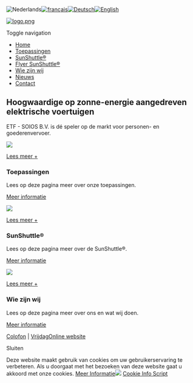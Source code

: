 ![Nederlands](https://soios.nl/images/MultiLanguage/flags/nl.png)[![français](https://soios.nl/images/MultiLanguage/flags/fr.png)](https://soios.nl/fr/)[![Deutsch](https://soios.nl/images/MultiLanguage/flags/de.png)](https://soios.nl/du/)[![English](https://soios.nl/images/MultiLanguage/flags/gb.png)](https://soios.nl/eng/)

[![logo.png](https://soios.nl/media/1001/etf_soios_logo_rgb_hr.jpg?center=0.52,0.5083333333333333&mode=crop&width=140&rnd=132381989960000000)](https://soios.nl/)

Toggle navigation

- [Home](https://soios.nl/)
- [Toepassingen](https://soios.nl/toepassingen/)
- [SunShuttle®](https://soios.nl/sunshuttle/)
- [Flyer SunShuttle®](https://soios.nl/flyer-sunshuttle/)
- [Wie zijn wij](https://soios.nl/wie-zijn-wij/)
- [Nieuws](https://soios.nl/nieuws/)
- [Contact](https://soios.nl/contact/)

## Hoogwaardige op zonne-energie aangedreven elektrische voertuigen

ETF - SOIOS B.V. is dé speler op de markt voor personen- en goederenvervoer.

![](https://soios.nl/media/1030/muenster-4-kopie.jpeg?width=2240&height=1493&mode=crop&&format=jpg)

[Lees meer +](https://soios.nl/toepassingen/)

### Toepassingen

Lees op deze pagina meer over onze toepassingen.

[Meer informatie](https://soios.nl/toepassingen/)

![](https://soios.nl/media/1031/puyenbroeck-3.jpeg?width=2240&height=1493&mode=crop&&format=jpg)

[Lees meer +](https://soios.nl/sunshuttle/)

### SunShuttle®

Lees op deze pagina meer over de SunShuttle®.

[Meer informatie](https://soios.nl/sunshuttle/)

![](https://soios.nl/media/1032/puyenbroeck-5.jpeg?width=2240&height=1493&mode=crop&&format=jpg)

[Lees meer +](https://soios.nl/wie-zijn-wij/)

### Wie zijn wij

Lees op deze pagina meer over ons en wat wij doen.

[Meer informatie](https://soios.nl/wie-zijn-wij/)

[Colofon](https://soios.nl/colofon) \| [VrijdagOnline website](https://vrijdagonline.nl/)

Sluiten

Deze website maakt gebruik van cookies om uw gebruikerservaring te verbeteren. Als u doorgaat met het bezoeken van deze website gaat u akkoord met onze cookies. [Meer Informatie](https://soios.nl/privacybeleid/)![](<Base64-Image-Removed>) [Cookie Info Script](https://cookieinfoscript.com/)